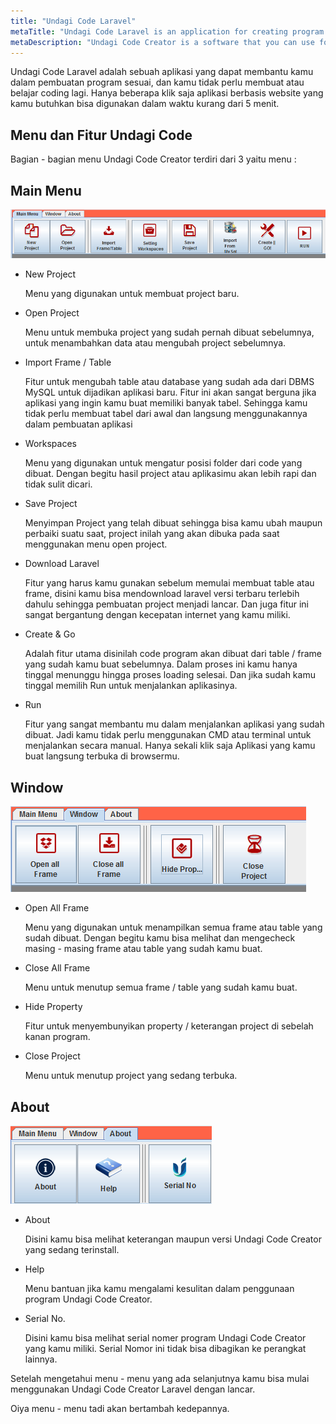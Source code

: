 ```yaml
---
title: "Undagi Code Laravel"
metaTitle: "Undagi Code Laravel is an application for creating program without coding"
metaDescription: "Undagi Code Creator is a software that you can use for create a CRUD applicaiton ,and starter application"
---
```


Undagi Code Laravel adalah sebuah aplikasi yang dapat membantu kamu dalam pembuatan program sesuai, dan kamu tidak perlu membuat atau belajar coding lagi. Hanya beberapa klik saja aplikasi berbasis website yang kamu butuhkan bisa digunakan dalam waktu kurang dari 5 menit.

## Menu dan Fitur Undagi Code

Bagian - bagian menu Undagi Code Creator terdiri dari 3 yaitu menu :

## Main Menu

![Main-Menu-UDCI](../images/ci-main-menu.png)

* New Project

    Menu yang digunakan untuk membuat project baru.
* Open Project

    Menu untuk membuka project yang sudah pernah dibuat sebelumnya, untuk menambahkan data atau mengubah project sebelumnya.
* Import Frame / Table

    Fitur untuk mengubah table atau database yang sudah ada dari DBMS MySQL untuk dijadikan aplikasi baru. Fitur ini akan sangat berguna jika aplikasi yang ingin kamu buat memiliki banyak tabel. Sehingga kamu tidak perlu membuat tabel dari awal dan langsung menggunakannya dalam pembuatan aplikasi
* Workspaces

    Menu yang digunakan untuk mengatur posisi folder dari code yang dibuat. Dengan begitu hasil project atau aplikasimu akan lebih rapi dan tidak sulit dicari.
* Save Project

    Menyimpan Project yang telah dibuat sehingga bisa kamu ubah maupun perbaiki suatu saat, project inilah yang akan dibuka pada saat menggunakan menu open project.
* Download Laravel

   Fitur yang harus kamu gunakan sebelum memulai membuat table atau frame, disini kamu bisa mendownload laravel versi terbaru terlebih dahulu sehingga pembuatan project menjadi lancar. Dan juga fitur ini sangat bergantung dengan kecepatan internet yang kamu miliki.
* Create & Go

    Adalah fitur utama disinilah code program akan dibuat dari table / frame yang sudah kamu buat sebelumnya. Dalam proses ini kamu hanya tinggal menunggu hingga proses loading selesai. Dan jika sudah kamu tinggal memilih Run untuk menjalankan aplikasinya.
* Run

    Fitur yang sangat membantu mu dalam menjalankan aplikasi yang sudah dibuat. Jadi kamu tidak perlu menggunakan CMD atau terminal untuk menjalankan secara manual. Hanya sekali klik saja Aplikasi yang kamu buat langsung terbuka di browsermu.

## Window

![Window-Menu-UDCI](../images/ci-window-menu.png)

* Open All Frame

    Menu yang digunakan untuk menampilkan semua frame atau table yang sudah dibuat. Dengan begitu kamu bisa melihat dan mengecheck masing - masing frame atau table yang sudah kamu buat.
* Close All Frame

    Menu untuk menutup semua frame / table yang sudah kamu buat.
* Hide Property

    Fitur untuk menyembunyikan property / keterangan project di sebelah kanan program.
* Close Project

    Menu untuk menutup project yang sedang terbuka.

## About

![About-Menu-UDCI](../images/ci-about-menu.png)

* About

    Disini kamu bisa melihat keterangan maupun versi Undagi Code Creator yang sedang terinstall.
* Help

    Menu bantuan jika kamu mengalami kesulitan dalam penggunaan program Undagi Code Creator.
* Serial No.

    Disini kamu bisa melihat serial nomer program Undagi Code Creator yang kamu miliki. Serial Nomor ini tidak bisa dibagikan ke perangkat lainnya.

Setelah mengetahui menu - menu yang ada selanjutnya kamu bisa mulai menggunakan Undagi Code Creator Laravel dengan lancar.

Oiya menu - menu tadi akan bertambah kedepannya.

